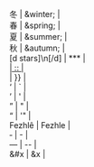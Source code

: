 <!DOCTYPE text/html>
<span title="winter">&#x51ac;</span> | &winter; | <br>
<span title="spring">&#x6625;</span> | &spring; | <br>
<span title="summer">&#x590f;</span> | &summer; | <br>
<span title="autumn">&#x79cb;</span> | &autumn; | <br>
[d stars]\n[/d] | *** | <br>
<a href=" | {{ | <br>
"> | :: | <br>
</a> | }} | <br>
&lsquo; | ` | <br>
&rsquo; | ' | <br>
&rdquo; | " | <br>
&ldquo; | '" | <br>
Fezhl&ecirc; | Fezhle | <br>
&#x2011; | - | <br>
&mdash; | -- | <br>
&#x | &x | <br>
